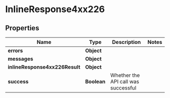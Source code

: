 # InlineResponse4xx226

## Properties
Name | Type | Description | Notes
------------ | ------------- | ------------- | -------------
**errors** | **Object** |  | 
**messages** | **Object** |  | 
**inlineResponse4xx226Result** | **Object** |  | 
**success** | **Boolean** | Whether the API call was successful | 
